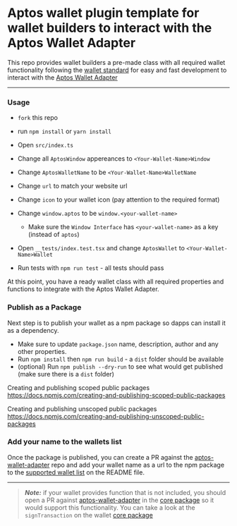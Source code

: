 # Aptos wallet plugin template for wallet builders to interact with the Aptos Wallet Adapter

This repo provides wallet builders a pre-made class with all required wallet functionality following the [wallet standard](https://aptos.dev/guides/wallet-standard) for easy and fast development to interact with the [Aptos Wallet Adapter](https://github.com/aptos-labs/aptos-wallet-adapter)

---

### Usage

- `fork` this repo
- run `npm install` or `yarn install`
- Open `src/index.ts`
- Change all `AptosWindow` appereances to `<Your-Wallet-Name>Window`
- Change `AptosWalletName` to be `<Your-Wallet-Name>WalletName`
- Change `url` to match your website url
- Change `icon` to your wallet icon (pay attention to the required format)

- Change `window.aptos` to be `window.<your-wallet-name>`
  - Make sure the `Window Interface` has `<your-wallet-name>` as a key (instead of `aptos`)
- Open `__tests/index.test.tsx` and change `AptosWallet` to `<Your-Wallet-Name>Wallet`
- Run tests with `npm run test` - all tests should pass

At this point, you have a ready wallet class with all required properties and functions to integrate with the Aptos Wallet Adapter.

### Publish as a Package

Next step is to publish your wallet as a npm package so dapps can install it as a dependency.

- Make sure to update `package.json` name, description, author and any other properties.
- Run `npm install` then `npm run build` - a `dist` folder should be available
- (optional) Run `npm publish --dry-run` to see what would get published (make sure there is a `dist` folder)

Creating and publishing scoped public packages
https://docs.npmjs.com/creating-and-publishing-scoped-public-packages

Creating and publishing unscoped public packages
https://docs.npmjs.com/creating-and-publishing-unscoped-public-packages

### Add your name to the wallets list

Once the package is published, you can create a PR against the [aptos-wallet-adapter](https://github.com/aptos-labs/aptos-wallet-adapter) repo and add your wallet name as a url to the npm package to the [supported wallet list](https://github.com/aptos-labs/aptos-wallet-adapter#supported-wallet-packages) on the README file.

---

> **_Note:_** if your wallet provides function that is not included, you should open a PR against [aptos-wallet-adapter](https://github.com/aptos-labs/aptos-wallet-adapter) in the [core package](https://github.com/aptos-labs/aptos-wallet-adapter/blob/main/packages/wallet-adapter-core/src/WalletCore.ts) so it would support this functionality.
> You can take a look at the `signTransaction` on the wallet [core package](https://github.com/aptos-labs/aptos-wallet-adapter/blob/main/packages/wallet-adapter-core/src/WalletCore.ts)
